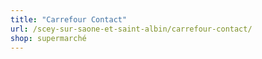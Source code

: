 ```yaml
---
title: "Carrefour Contact"
url: /scey-sur-saone-et-saint-albin/carrefour-contact/
shop: supermarché
---
```

